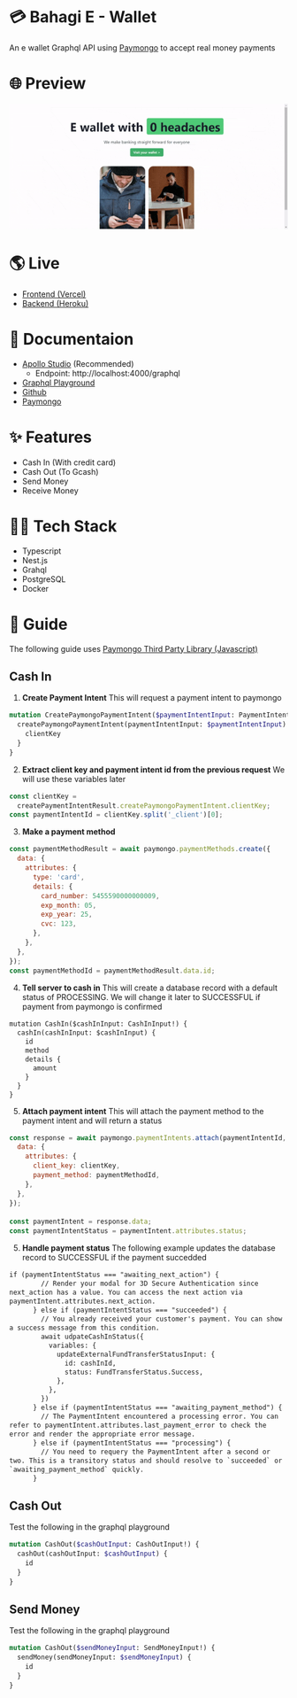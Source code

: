 # 💳 Bahagi E - Wallet

An e wallet Graphql API using [Paymongo](https://www.paymongo.com/) to accept real money payments

# 🌐 Preview

![Preview](https://github.com/ralflopez/bahagi-digital-wallet/raw/main/preview.gif)

# 🌎 Live

- [Frontend (Vercel)](https://bahagi-digital-wallet.vercel.app/)
- [Backend (Heroku)](https://bahagi-e-wallet.herokuapp.com/graphql)

# 📝 Documentaion

- [Apollo Studio](https://studio.apollographql.com/sandbox/explorer) (Recommended)
  - Endpoint: http://localhost:4000/graphql
- [Graphql Playground](http://localhost:4000/graphql)
- [Github](https://github.com/ralflopez/bahagi-digital-wallet)
- [Paymongo](https://developers.paymongo.com/docs)

# ✨ Features

- Cash In (With credit card)
- Cash Out (To Gcash)
- Send Money
- Receive Money

# 👩‍💻 Tech Stack

- Typescript
- Nest.js
- Grahql
- PostgreSQL
- Docker

# 📕 Guide

The following guide uses [Paymongo Third Party Library (Javascript)](https://www.npmjs.com/package/paymongo)

## Cash In

1. **Create Payment Intent**
   This will request a payment intent to paymongo

```graphql
mutation CreatePaymongoPaymentIntent($paymentIntentInput: PaymentIntentInput!) {
  createPaymongoPaymentIntent(paymentIntentInput: $paymentIntentInput) {
    clientKey
  }
}
```

2. **Extract client key and payment intent id from the previous request**
   We will use these variables later

```javascript
const clientKey =
  createPaymentIntentResult.createPaymongoPaymentIntent.clientKey;
const paymentIntentId = clientKey.split('_client')[0];
```

3. **Make a payment method**

```javascript
const paymentMethodResult = await paymongo.paymentMethods.create({
  data: {
    attributes: {
      type: 'card',
      details: {
        card_number: 5455590000000009,
        exp_month: 05,
        exp_year: 25,
        cvc: 123,
      },
    },
  },
});
const paymentMethodId = paymentMethodResult.data.id;
```

4. **Tell server to cash in**
   This will create a database record with a default status of PROCESSING. We will change it later to SUCCESSFUL if payment from paymongo is confirmed

```grpahql
mutation CashIn($cashInInput: CashInInput!) {
  cashIn(cashInInput: $cashInInput) {
    id
    method
    details {
      amount
    }
  }
}
```

5. **Attach payment intent**
   This will attach the payment method to the payment intent and will return a status

```javascript
const response = await paymongo.paymentIntents.attach(paymentIntentId, {
  data: {
    attributes: {
      client_key: clientKey,
      payment_method: paymentMethodId,
    },
  },
});

const paymentIntent = response.data;
const paymentIntentStatus = paymentIntent.attributes.status;
```

5. **Handle payment status**
   The following example updates the database record to SUCCESSFUL if the payment succedded

```
if (paymentIntentStatus === "awaiting_next_action") {
        // Render your modal for 3D Secure Authentication since next_action has a value. You can access the next action via paymentIntent.attributes.next_action.
      } else if (paymentIntentStatus === "succeeded") {
        // You already received your customer's payment. You can show a success message from this condition.
        await udpateCashInStatus({
          variables: {
            updateExternalFundTransferStatusInput: {
              id: cashInId,
              status: FundTransferStatus.Success,
            },
          },
        })
      } else if (paymentIntentStatus === "awaiting_payment_method") {
        // The PaymentIntent encountered a processing error. You can refer to paymentIntent.attributes.last_payment_error to check the error and render the appropriate error message.
      } else if (paymentIntentStatus === "processing") {
        // You need to requery the PaymentIntent after a second or two. This is a transitory status and should resolve to `succeeded` or `awaiting_payment_method` quickly.
      }
```

## Cash Out

Test the following in the graphql playground

```graphql
mutation CashOut($cashOutInput: CashOutInput!) {
  cashOut(cashOutInput: $cashOutInput) {
    id
  }
}
```

## Send Money

Test the following in the graphql playground

```graphql
mutation CashOut($sendMoneyInput: SendMoneyInput!) {
  sendMoney(sendMoneyInput: $sendMoneyInput) {
    id
  }
}
```
